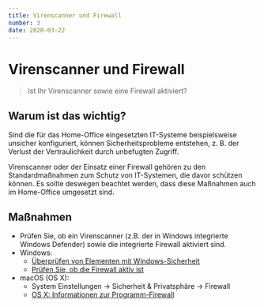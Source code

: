 ```yaml
---
title: Virenscanner und Firewall
number: 3
date: 2020-03-22
---
```


# Virenscanner und Firewall

> Ist Ihr Virenscanner sowie eine Firewall aktiviert?

## Warum ist das wichtig?

Sind die für das Home-Of­fice eingesetzten IT-Systeme beispielsweise unsicher konfiguriert, können Sicherheitsprobleme entstehen, z. B. der Verlust der Vertraulichkeit durch unbefugten Zugriff.

Virenscanner oder der Einsatz einer Firewall gehören zu den Standardmaßnahmen zum Schutz von IT-Systemen, die davor schützen können. Es sollte deswegen beachtet werden, dass diese Maßnahmen auch im Home-Of­fice umgesetzt sind.

## Maßnahmen

* Prüfen Sie, ob ein Virenscanner (z.B. der in Windows integrierte Windows Defender) sowie die integrierte Firewall aktiviert sind. 
* Windows: 
  * <a target="_blank" href="https://support.microsoft.com/de-de/help/4026780/windows-10-scan-an-item-with-windows-security">Überprüfen von Elementen mit Windows-Sicherheit</a>
  * <a target="_blank" href="https://support.microsoft.com/de-de/help/4028544/windows-10-turn-microsoft-defender-firewall-on-or-off">Prüfen Sie, ob die Firewall aktiv ist</a>
* macOS (OS X): 
  * System Einstellungen -> Sicherheit & Privatsphäre -> Firewall
  * <a target="_blank" href="https://support.apple.com/de-de/HT201642">OS X: Informationen zur Programm-Firewall</a>
